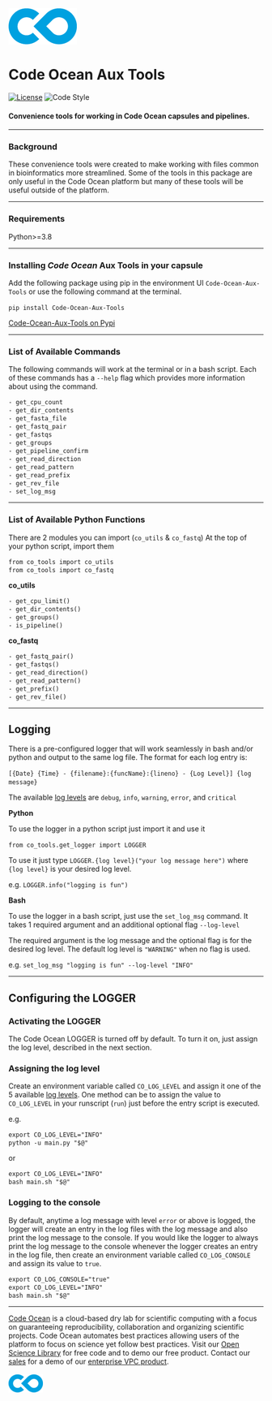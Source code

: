 [![CO Logo](https://github.com/codeocean/branding/raw/main/logo/CO_logo_135x72.png)](https://www.codeocean.com/product/)

# Code Ocean Aux Tools

[![License](https://img.shields.io/badge/license-MIT-brightgreen)](LICENSE)
![Code Style](https://img.shields.io/badge/code%20style-black-black)

#### Convenience tools for working in Code Ocean capsules and pipelines.

---

### Background

These convenience tools were created to make working with files common in bioinformatics more streamlined. Some of the tools in this package are only useful in the Code Ocean platform but many of these tools will be useful outside of the platform.

---

### Requirements

Python>=3.8

---

### Installing *Code Ocean* Aux Tools in your capsule

Add the following package using pip in the environment UI `Code-Ocean-Aux-Tools`
or use the following command at the terminal.

`pip install Code-Ocean-Aux-Tools`

[Code-Ocean-Aux-Tools on Pypi](https://pypi.org/project/Code-Ocean-Aux-Tools/)

---
### List of  Available Commands

The following commands will work at the terminal or in a bash script. Each of these commands has a `--help` flag which provides more information about using the command.

    - get_cpu_count
    - get_dir_contents
    - get_fasta_file
    - get_fastq_pair
    - get_fastqs
    - get_groups
    - get_pipeline_confirm
    - get_read_direction
    - get_read_pattern
    - get_read_prefix
    - get_rev_file
    - set_log_msg

---

### List of Available Python Functions

There are 2 modules you can import (`co_utils` & `co_fastq`)
At the top of your python script, import them 
```
from co_tools import co_utils
from co_tools import co_fastq
```

**co_utils**

    - get_cpu_limit()
    - get_dir_contents()
    - get_groups()
    - is_pipeline()

**co_fastq**

    - get_fastq_pair()
    - get_fastqs()
    - get_read_direction()
    - get_read_pattern()
    - get_prefix()
    - get_rev_file()

---

## Logging

There is a pre-configured logger that will work seamlessly in bash and/or python and output to the same log file. The format for each log entry is:

`[{Date} {Time} - {filename}:{funcName}:{lineno} - {Log Level}] {log message}`

The available [log levels](https://docs.python.org/3/howto/logging.html) are `debug`, `info`, `warning`, `error`, and `critical`


**Python**

To use the logger in a python script just import it and use it

`from co_tools.get_logger import LOGGER`

To use it just type `LOGGER.{log level}("your log message here")` where `{log level}` is your desired log level.

e.g. `LOGGER.info("logging is fun")`

**Bash**

To use the logger in a bash script, just use the `set_log_msg` command. It takes 1 required argument and an additional optional flag `--log-level`

The required argument is the log message and the optional flag is for the desired log level. The default log level is `"WARNING"` when no flag is used.

e.g. `set_log_msg "logging is fun" --log-level "INFO"`

---
## Configuring the LOGGER


### Activating the LOGGER 

The Code Ocean LOGGER is turned off by default. To turn it on, just assign the log level, described in the next section.

### Assigning the log level

Create an environment variable called `CO_LOG_LEVEL` and assign it one of the 5 available [log levels](https://docs.python.org/3/howto/logging.html). One method can be to assign the value to `CO_LOG_LEVEL` in your runscript (`run`) just before the entry script is executed.

e.g.
```
export CO_LOG_LEVEL="INFO"
python -u main.py "$@"
```
or

```
export CO_LOG_LEVEL="INFO"
bash main.sh "$@"
```

### Logging to the console

By default, anytime a log message with level `error` or above is logged, the logger will create an entry in the log files with the log message and also print the log message to the console. If you would like the logger to always print the log message to the console whenever the logger creates an entry in the log file, then create an environment variable called `CO_LOG_CONSOLE` and assign its value to `true`. 

```
export CO_LOG_CONSOLE="true"
export CO_LOG_LEVEL="INFO"
bash main.sh "$@"
```


---

[Code Ocean](https://codeocean.com/) is a cloud-based dry lab for scientific computing with a focus on guaranteeing reproducibility, collaboration and organizing scientific projects. Code Ocean automates best practices allowing users of the platform to focus on science yet follow best practices. Visit our [Open Science Library](https://codeocean.com/explore) for free code and to demo our free product. Contact our [sales](https://codeocean.com/contact-us/sales/) for a demo of our [enterprise VPC product](https://codeocean.com/product/).<br /><br />
[![Code Ocean Logo](https://github.com/codeocean/branding/raw/main/logo/CO_logo_68x36.png)](https://www.codeocean.com)
